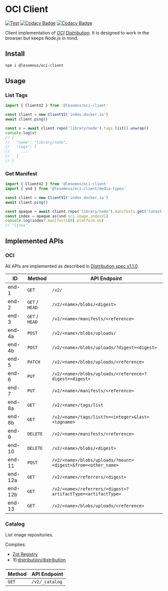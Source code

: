 # OCI Client

[![Test](https://github.com/lesomnus/oci-client/actions/workflows/test.yaml/badge.svg)](https://github.com/lesomnus/oci-client/actions/workflows/test.yaml)
[![Codacy Badge](https://app.codacy.com/project/badge/Grade/d8725577ee654965877ee0be066e7c06)](https://app.codacy.com/gh/lesomnus/oci-client/dashboard?utm_source=gh&utm_medium=referral&utm_content=&utm_campaign=Badge_grade)
[![Codacy Badge](https://app.codacy.com/project/badge/Coverage/d8725577ee654965877ee0be066e7c06)](https://app.codacy.com/gh/lesomnus/oci-client/dashboard?utm_source=gh&utm_medium=referral&utm_content=&utm_campaign=Badge_coverage)

Client implementation of [*OCI*](https://opencontainers.org/) [*Distribution*](https://github.com/opencontainers/distribution-spec).
It is designed to work in the browser but keeps *Node.js* in mind.

## Install
```bash
npm i @lesomnus/oci-client
```



## Usage

### List Tags
```ts
import { ClientV2 } from '@lesomns/oci-client'

const client = new ClientV2('index.docker.io')
await client.ping()

const v = await client.repo('library/node').tags.list().unwrap()
console.log(v)
// {
//   "name": "library/node",
//   "tags": [
//     ...
//   ]
// }
```

### Get Manifest
```ts
import { ClientV2 } from '@lesomns/oci-client'
import { vnd } from '@lesomnus/oci-client/media-types'

const client = new ClientV2('index.docker.io')
await client.ping()

const opaque = await client.repo('library/node').manifests.get('latest').unwrap()
const index = opaque.as(vnd.oci.image.indexV1)
console.log(index?.manifests[0].platform.os)
// "linux"
```



## Implemented APIs

### OCI

All APIs are implemented as described in [Distribution spec v1.1.0](https://github.com/opencontainers/distribution-spec/blob/0f98d91a0afe7ed3ab0f29349beed2bb4ba1507d/spec.md).

| ID      | Method         | API Endpoint                                                 |
| ------- | -------------- | ------------------------------------------------------------ |
| end-1   | `GET`          | `/v2/`                                                       |
| end-2   | `GET` / `HEAD` | `/v2/<name>/blobs/<digest>`                                  |
| end-3   | `GET` / `HEAD` | `/v2/<name>/manifests/<reference>`                           |
| end-4a  | `POST`         | `/v2/<name>/blobs/uploads/`                                  |
| end-4b  | `POST`         | `/v2/<name>/blobs/uploads/?digest=<digest>`                  |
| end-5   | `PATCH`        | `/v2/<name>/blobs/uploads/<reference>`                       |
| end-6   | `PUT`          | `/v2/<name>/blobs/uploads/<reference>?digest=<digest>`       |
| end-7   | `PUT`          | `/v2/<name>/manifests/<reference>`                           |
| end-8a  | `GET`          | `/v2/<name>/tags/list`                                       |
| end-8b  | `GET`          | `/v2/<name>/tags/list?n=<integer>&last=<tagname>`            |
| end-9   | `DELETE`       | `/v2/<name>/manifests/<reference>`                           |
| end-10  | `DELETE`       | `/v2/<name>/blobs/<digest>`                                  |
| end-11  | `POST`         | `/v2/<name>/blobs/uploads/?mount=<digest>&from=<other_name>` |
| end-12a | `GET`          | `/v2/<name>/referrers/<digest>`                              |
| end-12b | `GET`          | `/v2/<name>/referrers/<digest>?artifactType=<artifactType>`  |
| end-13  | `GET`          | `/v2/<name>/blobs/uploads/<reference>`                       |

### Catalog

List image repositories.

Complies:
- [Zot Registry](https://zotregistry.dev/v2.1.0/developer-guide/api-reference/#get-v2_catalog)
- 🏗️[distribution/distribution](https://github.com/distribution/distribution/blob/4772604ae973031ab32dd9805a4bccf61d94909f/docs/spec/api.md#listing-repositories)

| Method | API Endpoint  |
| ------ | ------------- |
| `GET`  | `/v2/_catalog` |
